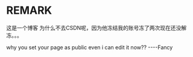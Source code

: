 # REMARK
这是一个博客
为什么不去CSDN呢，因为他冻结我的账号冻了两次现在还没解冻。。。




why you set your page as public even i can edit it now??
                      ----Fancy
